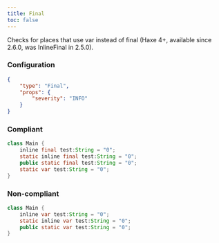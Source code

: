 ```yaml
---
title: Final
toc: false
---
```


Checks for places that use var instead of final (Haxe 4+, available since 2.6.0, was InlineFinal in 2.5.0).

### Configuration

```json
{
    "type": "Final",
    "props": {
        "severity": "INFO"
    }
}
```

### Compliant

```java
class Main {
    inline final test:String = "0";
    static inline final test:String = "0";
    public static final test:String = "0";
    static var test:String = "0";
}
```

### Non-compliant

```java
class Main {
    inline var test:String = "0";
    static inline var test:String = "0";
    public static var test:String = "0";
}
```

